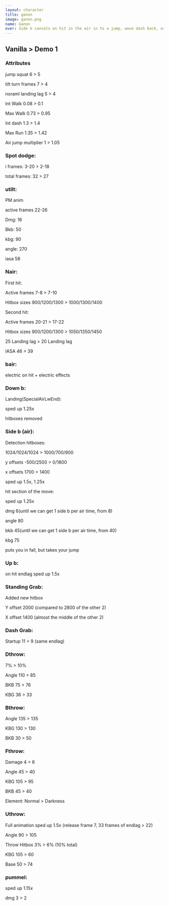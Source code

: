 ```yaml
---
layout: character
title: ganon
image: ganon.png
name: Ganon
over: Side b cancels on hit in the air in to a jump, wave dash back, or aerial. The rest of the character is pretty straight forward.
---
```


## Vanilla > Demo 1

### Attributes

jump squat 6 > 5

tilt turn frames 7 > 4

noraml landing lag 5 > 4

Int Walk 0.08 > 0.1

Max Walk 0.73 > 0.95

Int dash 1.3 > 1.4

Max Run 1.35 > 1.42

Air jump multiplier 1 > 1.05


### Spot dodge:

i frames: 3-20 > 2-18

total frames: 32 > 27


### utilt:

PM anim 

active frames 22-26

Dmg: 16

Bkb: 50

kbg: 90

angle: 270

iasa 58


### Nair:

First hit:

Active frames 7-8 > 7-10

Hitbox sizes 900/1200/1300 > 1000/1300/1400


Second hit:

Active frames 20-21 > 17-22

Hitbox sizes 900/1200/1300 > 1050/1350/1450

25 Landing lag > 20 Landing lag

IASA 46 > 39


### bair:

electric on hit + electric effects


### Down b:

Landing(SpecialAirLwEnd):

sped up 1.25x

hitboxes removed


### Side b (air):

Detection hitboxes:

1024/1024/1024 > 1000/700/900

y offsets -500/2500 > 0/1800

x offsets 1700 > 1400

sped up 1.5x, 1.25x

hit section of the move:

sped up 1.25x

dmg 6(until we can get 1 side b per air time, from 8)

angle 80

bkb 45(until we can get 1 side b per air time, from 40)

kbg 75

puts you in fall, but takes your jump


### Up b:

on hit endlag sped up 1.5x


### Standing Grab:

Added new hitbox

Y offset 2000 (compared to 2800 of the other 2)

X offset 1400 (almost the middle of the other 2)


### Dash Grab:

Startup 11 > 9 (same endlag)


### Dthrow:

7% > 10% 

Angle 110 > 85

BKB 75 > 76

KBG 36 > 33


### Bthrow:

Angle 135 > 135

KBG 130 > 130

BKB 30 > 50


### Fthrow: 

Damage 4 > 6

Angle 45 > 40

KBG 105 > 95

BKB 45 > 40

Element: Normal > Darkness


### Uthrow:

Full animation sped up 1.5x (release frame 7, 33 frames of endlag > 22)

Angle 90 > 105

Throw Hitbox 3% > 6% (10% total)

KBG 105 > 60

Base 50 > 74


### pummel:

sped up 1.15x

dmg 3 > 2